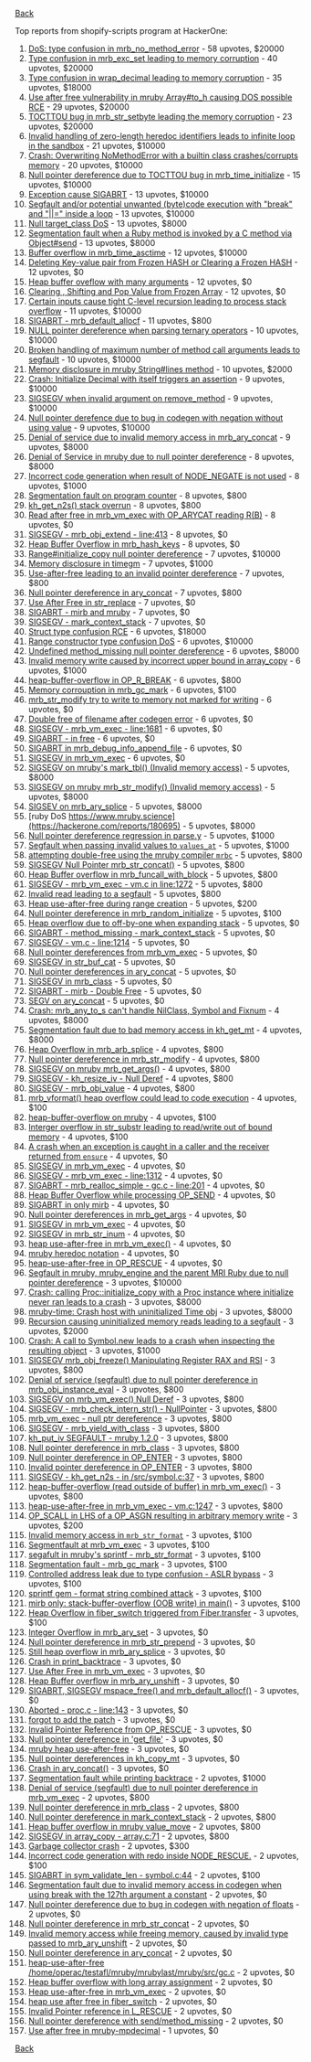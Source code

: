 [Back](../README.md)

Top reports from shopify-scripts program at HackerOne:

1. [DoS: type confusion in mrb_no_method_error](https://hackerone.com/reports/181871) - 58 upvotes, $20000
2. [Type confusion in mrb_exc_set leading to memory corruption](https://hackerone.com/reports/185041) - 40 upvotes, $20000
3. [Type confusion in wrap_decimal leading to memory corruption](https://hackerone.com/reports/185051) - 35 upvotes, $18000
4. [Use after free vulnerability in mruby Array#to_h causing DOS possible RCE](https://hackerone.com/reports/181321) - 29 upvotes, $20000
5. [TOCTTOU bug in mrb_str_setbyte leading the memory corruption](https://hackerone.com/reports/181893) - 23 upvotes, $20000
6. [Invalid handling of zero-length heredoc identifiers leads to infinite loop in the sandbox](https://hackerone.com/reports/187305) - 21 upvotes, $10000
7. [Crash: Overwriting NoMethodError with a builtin class crashes/corrupts memory](https://hackerone.com/reports/186723) - 20 upvotes, $10000
8. [Null pointer dereference due to TOCTTOU bug in mrb_time_initialize](https://hackerone.com/reports/182274) - 15 upvotes, $10000
9. [Exception cause SIGABRT](https://hackerone.com/reports/180977) - 13 upvotes, $10000
10. [Segfault and/or potential unwanted (byte)code execution with "break" and "||=" inside a loop](https://hackerone.com/reports/183356) - 13 upvotes, $10000
11. [Null target_class DoS](https://hackerone.com/reports/183405) - 13 upvotes, $8000
12. [Segmentation fault when a Ruby method is invoked by a C method via Object#send](https://hackerone.com/reports/183425) - 13 upvotes, $8000
13. [Buffer overflow in mrb_time_asctime](https://hackerone.com/reports/188326) - 12 upvotes, $10000
14. [Deleting Key-value pair from Frozen HASH or Clearing a Frozen HASH](https://hackerone.com/reports/194866) - 12 upvotes, $0
15. [Heap buffer oveflow with many arguments](https://hackerone.com/reports/204421) - 12 upvotes, $0
16. [Clearing , Shifting and Pop Value from Frozen Array](https://hackerone.com/reports/196416) - 12 upvotes, $0
17. [Certain inputs cause tight C-level recursion leading to process stack overflow](https://hackerone.com/reports/189633) - 11 upvotes, $10000
18. [SIGABRT - mrb_default_allocf](https://hackerone.com/reports/193773) - 11 upvotes, $800
19. [NULL pointer dereference when parsing ternary operators](https://hackerone.com/reports/181677) - 10 upvotes, $10000
20. [Broken handling of maximum number of method call arguments leads to segfault](https://hackerone.com/reports/182484) - 10 upvotes, $10000
21. [Memory disclosure in mruby String#lines method](https://hackerone.com/reports/181319) - 10 upvotes, $2000
22. [Crash: Initialize Decimal with itself triggers an assertion](https://hackerone.com/reports/185775) - 9 upvotes, $10000
23. [SIGSEGV when invalid argument on remove_method](https://hackerone.com/reports/181874) - 9 upvotes, $10000
24. [Null pointer derefence due to bug in codegen with negation without using value](https://hackerone.com/reports/187536) - 9 upvotes, $10000
25. [Denial of service due to invalid memory access in mrb_ary_concat](https://hackerone.com/reports/184712) - 9 upvotes, $8000
26. [Denial of Service in mruby due to null pointer dereference](https://hackerone.com/reports/181232) - 8 upvotes, $8000
27. [Incorrect code generation when result of NODE_NEGATE is not used](https://hackerone.com/reports/191689) - 8 upvotes, $1000
28. [Segmentation fault on program counter](https://hackerone.com/reports/196498) - 8 upvotes, $800
29. [kh_get_n2s() stack overrun](https://hackerone.com/reports/192578) - 8 upvotes, $800
30. [Read after free in mrb_vm_exec with OP_ARYCAT reading R(B)](https://hackerone.com/reports/184715) - 8 upvotes, $0
31. [SIGSEGV - mrb_obj_extend - line:413](https://hackerone.com/reports/197694) - 8 upvotes, $0
32. [Heap Buffer Overflow in mrb_hash_keys](https://hackerone.com/reports/216992) - 8 upvotes, $0
33. [Range#initialize_copy null pointer dereference](https://hackerone.com/reports/181685) - 7 upvotes, $10000
34. [Memory disclosure in timegm](https://hackerone.com/reports/192896) - 7 upvotes, $1000
35. [Use-after-free leading to an invalid pointer dereference](https://hackerone.com/reports/213261) - 7 upvotes, $800
36. [Null pointer dereference in ary_concat](https://hackerone.com/reports/214681) - 7 upvotes, $800
37. [Use After Free in str_replace](https://hackerone.com/reports/193143) - 7 upvotes, $0
38. [SIGABRT - mirb and mruby](https://hackerone.com/reports/214000) - 7 upvotes, $0
39. [SIGSEGV - mark_context_stack](https://hackerone.com/reports/209937) - 7 upvotes, $0
40. [Struct type confusion RCE](https://hackerone.com/reports/181879) - 6 upvotes, $18000
41. [Range constructor type confusion DoS](https://hackerone.com/reports/181910) - 6 upvotes, $10000
42. [Undefined method_missing null pointer dereference](https://hackerone.com/reports/181695) - 6 upvotes, $8000
43. [Invalid memory write caused by incorrect upper bound in array_copy](https://hackerone.com/reports/185899) - 6 upvotes, $1000
44. [heap-buffer-overflow in OP_R_BREAK](https://hackerone.com/reports/295380) - 6 upvotes, $800
45. [Memory corrouption in mrb_gc_mark](https://hackerone.com/reports/208363) - 6 upvotes, $100
46. [mrb_str_modify try to write to memory not marked for writing](https://hackerone.com/reports/193077) - 6 upvotes, $0
47. [Double free of filename after codegen error](https://hackerone.com/reports/193719) - 6 upvotes, $0
48. [SIGSEGV - mrb_vm_exec - line:1681](https://hackerone.com/reports/197693) - 6 upvotes, $0
49. [SIGABRT - in free](https://hackerone.com/reports/216725) - 6 upvotes, $0
50. [SIGABRT in mrb_debug_info_append_file](https://hackerone.com/reports/215967) - 6 upvotes, $0
51. [SIGSEGV in mrb_vm_exec](https://hackerone.com/reports/214845) - 6 upvotes, $0
52. [SIGSEGV on mruby's mark_tbl() (Invalid memory access)](https://hackerone.com/reports/183239) - 5 upvotes, $8000
53. [SIGSEGV on mruby mrb_str_modify() (Invalid memory access)](https://hackerone.com/reports/183231) - 5 upvotes, $8000
54. [SIGSEV on mrb_ary_splice](https://hackerone.com/reports/182027) - 5 upvotes, $8000
55. [ruby DoS https://www.mruby.science](https://hackerone.com/reports/180695) - 5 upvotes, $8000
56. [Null pointer dereference regression in parse.y](https://hackerone.com/reports/185387) - 5 upvotes, $1000
57. [Segfault when passing invalid values to `values_at`](https://hackerone.com/reports/190133) - 5 upvotes, $1000
58. [attempting double-free using the mruby compiler `mrbc`](https://hackerone.com/reports/193517) - 5 upvotes, $800
59. [SIGSEGV Null Pointer mrb_str_concat()](https://hackerone.com/reports/192734) - 5 upvotes, $800
60. [Heap Buffer overflow in mrb_funcall_with_block](https://hackerone.com/reports/196819) - 5 upvotes, $800
61. [SIGSEGV - mrb_vm_exec - vm.c in line:1272](https://hackerone.com/reports/196386) - 5 upvotes, $800
62. [Invalid read leading to a segfault](https://hackerone.com/reports/295680) - 5 upvotes, $800
63. [Heap use-after-free during range creation](https://hackerone.com/reports/194884) - 5 upvotes, $200
64. [Null pointer dereference in mrb_random_initialize](https://hackerone.com/reports/202362) - 5 upvotes, $100
65. [Heap overflow due to off-by-one when expanding stack](https://hackerone.com/reports/194906) - 5 upvotes, $0
66. [SIGABRT - method_missing - mark_context_stack](https://hackerone.com/reports/205284) - 5 upvotes, $0
67. [SIGSEGV - vm.c - line:1214](https://hackerone.com/reports/201905) - 5 upvotes, $0
68. [Null pointer dereferences from mrb_vm_exec](https://hackerone.com/reports/210671) - 5 upvotes, $0
69. [SIGSEGV in str_buf_cat](https://hackerone.com/reports/213255) - 5 upvotes, $0
70. [Null pointer dereferences in ary_concat](https://hackerone.com/reports/214171) - 5 upvotes, $0
71. [SIGSEGV in mrb_class](https://hackerone.com/reports/215447) - 5 upvotes, $0
72. [SIGABRT - mirb - Double Free](https://hackerone.com/reports/214576) - 5 upvotes, $0
73. [SEGV on ary_concat](https://hackerone.com/reports/296198) - 5 upvotes, $0
74. [Crash: mrb_any_to_s can't handle NilClass, Symbol and Fixnum](https://hackerone.com/reports/185794) - 4 upvotes, $8000
75. [Segmentation fault due to bad memory access in kh_get_mt](https://hackerone.com/reports/188313) - 4 upvotes, $8000
76. [Heap Overflow in mrb_arb_splice](https://hackerone.com/reports/192362) - 4 upvotes, $800
77. [Null pointer dereference in mrb_str_modify](https://hackerone.com/reports/197723) - 4 upvotes, $800
78. [SIGSEGV on mruby mrb_get_args()](https://hackerone.com/reports/191938) - 4 upvotes, $800
79. [SIGSEGV - kh_resize_iv - Null Deref](https://hackerone.com/reports/193724) - 4 upvotes, $800
80. [SIGSEGV - mrb_obj_value](https://hackerone.com/reports/213779) - 4 upvotes, $800
81. [mrb_vformat() heap overflow could lead to code execution](https://hackerone.com/reports/192318) - 4 upvotes, $100
82. [heap-buffer-overflow on mruby](https://hackerone.com/reports/192665) - 4 upvotes, $100
83. [Interger overflow in str_substr leading to read/write out of bound memory](https://hackerone.com/reports/205884) - 4 upvotes, $100
84. [A crash when an exception is caught in a caller and the receiver returned from `ensure`](https://hackerone.com/reports/204774) - 4 upvotes, $0
85. [SIGSEGV in mrb_vm_exec](https://hackerone.com/reports/196380) - 4 upvotes, $0
86. [SIGSEGV - mrb_vm_exec - line:1312](https://hackerone.com/reports/203513) - 4 upvotes, $0
87. [SIGABRT - mrb_realloc_simple - gc.c - line:201](https://hackerone.com/reports/198452) - 4 upvotes, $0
88. [Heap Buffer Overflow while processing OP_SEND](https://hackerone.com/reports/206239) - 4 upvotes, $0
89. [SIGABRT in only mirb](https://hackerone.com/reports/212882) - 4 upvotes, $0
90. [Null pointer dereferences in mrb_get_args](https://hackerone.com/reports/216351) - 4 upvotes, $0
91. [SIGSEGV in mrb_vm_exec](https://hackerone.com/reports/217097) - 4 upvotes, $0
92. [SIGSEGV in mrb_str_inum](https://hackerone.com/reports/217083) - 4 upvotes, $0
93. [heap use-after-free in mrb_vm_exec()](https://hackerone.com/reports/216700) - 4 upvotes, $0
94. [mruby heredoc notation](https://hackerone.com/reports/297383) - 4 upvotes, $0
95. [heap-use-after-free in OP_RESCUE](https://hackerone.com/reports/295276) - 4 upvotes, $0
96. [Segfault in mruby, mruby_engine and the parent MRI Ruby due to null pointer dereference](https://hackerone.com/reports/181828) - 3 upvotes, $10000
97. [Crash: calling Proc::initialize_copy with a Proc instance where initialize never ran leads to a crash](https://hackerone.com/reports/184857) - 3 upvotes, $8000
98. [mruby-time: Crash host with uninitialized Time obj](https://hackerone.com/reports/184661) - 3 upvotes, $8000
99. [Recursion causing uninitialized memory reads leading to a segfault](https://hackerone.com/reports/201897) - 3 upvotes, $2000
100. [Crash: A call to Symbol.new leads to a crash when inspecting the resulting object](https://hackerone.com/reports/185957) - 3 upvotes, $1000
101. [SIGSEGV mrb_obj_freeze() Manipulating Register RAX and RSI](https://hackerone.com/reports/191994) - 3 upvotes, $800
102. [Denial of service (segfault) due to null pointer dereference in mrb_obj_instance_eval](https://hackerone.com/reports/202582) - 3 upvotes, $800
103. [SIGSEGV on mrb_vm_exec() Null Deref](https://hackerone.com/reports/192485) - 3 upvotes, $800
104. [SIGSEGV - mrb_check_intern_str() - NullPointer](https://hackerone.com/reports/193075) - 3 upvotes, $800
105. [mrb_vm_exec - null ptr dereference](https://hackerone.com/reports/210429) - 3 upvotes, $800
106. [SIGSEGV - mrb_yield_with_class](https://hackerone.com/reports/212074) - 3 upvotes, $800
107. [kh_put_iv SEGFAULT - mruby 1.2.0](https://hackerone.com/reports/217610) - 3 upvotes, $800
108. [Null pointer dereference in mrb_class](https://hackerone.com/reports/215891) - 3 upvotes, $800
109. [Null pointer dereference in OP_ENTER](https://hackerone.com/reports/218233) - 3 upvotes, $800
110. [Invalid pointer dereference in OP_ENTER](https://hackerone.com/reports/218570) - 3 upvotes, $800
111. [SIGSEGV - kh_get_n2s - in /src/symbol.c:37](https://hackerone.com/reports/212456) - 3 upvotes, $800
112. [heap-buffer-overflow (read outside of buffer) in mrb_vm_exec()](https://hackerone.com/reports/221251) - 3 upvotes, $800
113. [heap-use-after-free in mrb_vm_exec - vm.c:1247](https://hackerone.com/reports/222294) - 3 upvotes, $800
114. [OP_SCALL in LHS of a OP_ASGN resulting in arbitrary memory write](https://hackerone.com/reports/226200) - 3 upvotes, $200
115. [Invalid memory access in `mrb_str_format`](https://hackerone.com/reports/191328) - 3 upvotes, $100
116. [Segmentfault at mrb_vm_exec](https://hackerone.com/reports/201903) - 3 upvotes, $100
117. [segafult in mruby's sprintf - mrb_str_format](https://hackerone.com/reports/204628) - 3 upvotes, $100
118. [Segmentation fault - mrb_gc_mark](https://hackerone.com/reports/195842) - 3 upvotes, $100
119. [Controlled address leak due to type confusion - ASLR bypass](https://hackerone.com/reports/207321) - 3 upvotes, $100
120. [sprintf gem - format string combined attack](https://hackerone.com/reports/212239) - 3 upvotes, $100
121. [mirb only: stack-buffer-overflow (OOB write) in main()](https://hackerone.com/reports/219870) - 3 upvotes, $100
122. [Heap Overflow in fiber_switch triggered from Fiber.transfer](https://hackerone.com/reports/227762) - 3 upvotes, $100
123. [Integer Overflow in mrb_ary_set](https://hackerone.com/reports/192235) - 3 upvotes, $0
124. [Null pointer dereference in mrb_str_prepend](https://hackerone.com/reports/193081) - 3 upvotes, $0
125. [Still heap overflow in mrb_ary_splice](https://hackerone.com/reports/197719) - 3 upvotes, $0
126. [Crash in print_backtrace](https://hackerone.com/reports/197916) - 3 upvotes, $0
127. [Use After Free in mrb_vm_exec](https://hackerone.com/reports/205536) - 3 upvotes, $0
128. [Heap Buffer overflow in mrb_ary_unshift](https://hackerone.com/reports/205521) - 3 upvotes, $0
129. [SIGABRT, SIGSEGV mspace_free() and mrb_default_allocf()](https://hackerone.com/reports/192532) - 3 upvotes, $0
130. [Aborted - proc.c - line:143](https://hackerone.com/reports/199764) - 3 upvotes, $0
131. [forgot to add the patch](https://hackerone.com/reports/203595) - 3 upvotes, $0
132. [Invalid Pointer Reference from OP_RESCUE](https://hackerone.com/reports/210246) - 3 upvotes, $0
133. [Null pointer dereference in 'get_file'](https://hackerone.com/reports/211021) - 3 upvotes, $0
134. [mruby heap use-after-free](https://hackerone.com/reports/206109) - 3 upvotes, $0
135. [Null pointer dereferences in kh_copy_mt](https://hackerone.com/reports/221712) - 3 upvotes, $0
136. [Crash in ary_concat()](https://hackerone.com/reports/216615) - 3 upvotes, $0
137. [Segmentation fault while printing backtrace](https://hackerone.com/reports/204047) - 2 upvotes, $1000
138. [Denial of service (segfault) due to null pointer dereference in mrb_vm_exec](https://hackerone.com/reports/202584) - 2 upvotes, $800
139. [Null pointer dereference in mrb_class](https://hackerone.com/reports/212107) - 2 upvotes, $800
140. [Null pointer dereference in mark_context_stack](https://hackerone.com/reports/208526) - 2 upvotes, $800
141. [Heap buffer overflow in mruby value_move](https://hackerone.com/reports/209765) - 2 upvotes, $800
142. [SIGSEGV in array_copy - array.c:71](https://hackerone.com/reports/218567) - 2 upvotes, $800
143. [Garbage collector crash](https://hackerone.com/reports/215854) - 2 upvotes, $300
144. [Incorrect code generation with redo inside NODE_RESCUE.](https://hackerone.com/reports/200387) - 2 upvotes, $100
145. [SIGABRT in sym_validate_len - symbol.c:44](https://hackerone.com/reports/218803) - 2 upvotes, $100
146. [Segmentation fault due to invalid memory access in codegen when using break with the 127th argument a constant](https://hackerone.com/reports/189704) - 2 upvotes, $0
147. [Null pointer dereference due to bug in codegen with negation of floats](https://hackerone.com/reports/187539) - 2 upvotes, $0
148. [Null pointer dereference in mrb_str_concat](https://hackerone.com/reports/185705) - 2 upvotes, $0
149. [Invalid memory access while freeing memory, caused by invalid type passed to mrb_ary_unshift](https://hackerone.com/reports/183696) - 2 upvotes, $0
150. [Null pointer dereference in ary_concat](https://hackerone.com/reports/183667) - 2 upvotes, $0
151. [heap-use-after-free /home/operac/testafl/mruby/mrubylast/mruby/src/gc.c](https://hackerone.com/reports/200821) - 2 upvotes, $0
152. [Heap buffer overflow with long array assignment](https://hackerone.com/reports/209449) - 2 upvotes, $0
153. [Heap use-after-free in mrb_vm_exec](https://hackerone.com/reports/207710) - 2 upvotes, $0
154. [heap use after free in fiber_switch](https://hackerone.com/reports/222171) - 2 upvotes, $0
155. [Invalid Pointer reference in L_RESCUE](https://hackerone.com/reports/219293) - 2 upvotes, $0
156. [Null pointer dereference with send/method_missing](https://hackerone.com/reports/242354) - 2 upvotes, $0
157. [Use after free in mruby-mpdecimal](https://hackerone.com/reports/244904) - 1 upvotes, $0


[Back](../README.md)